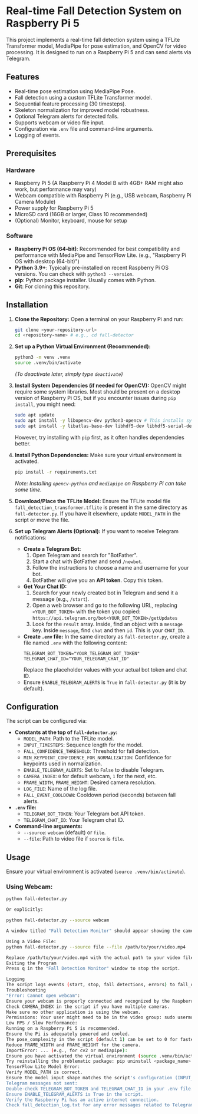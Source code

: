# Real-time Fall Detection System on Raspberry Pi 5

This project implements a real-time fall detection system using a TFLite Transformer model, MediaPipe for pose estimation, and OpenCV for video processing. It is designed to run on a Raspberry Pi 5 and can send alerts via Telegram.

## Features

*   Real-time pose estimation using MediaPipe Pose.
*   Fall detection using a custom TFLite Transformer model.
*   Sequential feature processing (30 timesteps).
*   Skeleton normalization for improved model robustness.
*   Optional Telegram alerts for detected falls.
*   Supports webcam or video file input.
*   Configuration via `.env` file and command-line arguments.
*   Logging of events.

## Prerequisites

### Hardware
*   Raspberry Pi 5 (A Raspberry Pi 4 Model B with 4GB+ RAM might also work, but performance may vary)
*   Webcam compatible with Raspberry Pi (e.g., USB webcam, Raspberry Pi Camera Module)
*   Power supply for Raspberry Pi 5
*   MicroSD card (16GB or larger, Class 10 recommended)
*   (Optional) Monitor, keyboard, mouse for setup

### Software
*   **Raspberry Pi OS (64-bit)**: Recommended for best compatibility and performance with MediaPipe and TensorFlow Lite. (e.g., "Raspberry Pi OS with desktop (64-bit)")
*   **Python 3.9+**: Typically pre-installed on recent Raspberry Pi OS versions. You can check with `python3 --version`.
*   **pip**: Python package installer. Usually comes with Python.
*   **Git**: For cloning this repository.

## Installation

1.  **Clone the Repository:**
    Open a terminal on your Raspberry Pi and run:
    ```bash
    git clone <your-repository-url>
    cd <repository-name> # e.g., cd fall-detector
    ```

2.  **Set up a Python Virtual Environment (Recommended):**
    ```bash
    python3 -m venv .venv
    source .venv/bin/activate
    ```
    *(To deactivate later, simply type `deactivate`)*

3.  **Install System Dependencies (if needed for OpenCV):**
    OpenCV might require some system libraries. Most should be present on a desktop version of Raspberry Pi OS, but if you encounter issues during `pip install`, you might need:
    ```bash
    sudo apt update
    sudo apt install -y libopencv-dev python3-opencv # This installs system OpenCV, pip might still build its own
    sudo apt install -y libatlas-base-dev libhdf5-dev libhdf5-serial-dev libatlas-base-dev libjasper-dev libqtgui4 libqt4-test # For older systems or if pip fails
    ```
    However, try installing with `pip` first, as it often handles dependencies better.

4.  **Install Python Dependencies:**
    Make sure your virtual environment is activated.
    ```bash
    pip install -r requirements.txt
    ```
    *Note: Installing `opencv-python` and `mediapipe` on Raspberry Pi can take some time.*

5.  **Download/Place the TFLite Model:**
    Ensure the TFLite model file `fall_detection_transformer.tflite` is present in the same directory as `fall-detector.py`. If you have it elsewhere, update `MODEL_PATH` in the script or move the file.

6.  **Set up Telegram Alerts (Optional):**
    If you want to receive Telegram notifications:
    *   **Create a Telegram Bot:**
        1.  Open Telegram and search for "BotFather".
        2.  Start a chat with BotFather and send `/newbot`.
        3.  Follow the instructions to choose a name and username for your bot.
        4.  BotFather will give you an **API token**. Copy this token.
    *   **Get Your Chat ID:**
        1.  Search for your newly created bot in Telegram and send it a message (e.g., `/start`).
        2.  Open a web browser and go to the following URL, replacing `<YOUR_BOT_TOKEN>` with the token you copied:
            `https://api.telegram.org/bot<YOUR_BOT_TOKEN>/getUpdates`
        3.  Look for the `result` array. Inside, find an object with a `message` key. Inside `message`, find `chat` and then `id`. This is your `CHAT_ID`.
    *   **Create `.env` file:**
        In the same directory as `fall-detector.py`, create a file named `.env` with the following content:
        ```env
        TELEGRAM_BOT_TOKEN="YOUR_TELEGRAM_BOT_TOKEN"
        TELEGRAM_CHAT_ID="YOUR_TELEGRAM_CHAT_ID"
        ```
        Replace the placeholder values with your actual bot token and chat ID.
    *   Ensure `ENABLE_TELEGRAM_ALERTS` is `True` in `fall-detector.py` (it is by default).

## Configuration

The script can be configured via:

*   **Constants at the top of `fall-detector.py`:**
    *   `MODEL_PATH`: Path to the TFLite model.
    *   `INPUT_TIMESTEPS`: Sequence length for the model.
    *   `FALL_CONFIDENCE_THRESHOLD`: Threshold for fall detection.
    *   `MIN_KEYPOINT_CONFIDENCE_FOR_NORMALIZATION`: Confidence for keypoints used in normalization.
    *   `ENABLE_TELEGRAM_ALERTS`: Set to `False` to disable Telegram.
    *   `CAMERA_INDEX`: `0` for default webcam, `1` for the next, etc.
    *   `FRAME_WIDTH`, `FRAME_HEIGHT`: Desired camera resolution.
    *   `LOG_FILE`: Name of the log file.
    *   `FALL_EVENT_COOLDOWN`: Cooldown period (seconds) between fall alerts.
*   **`.env` file:**
    *   `TELEGRAM_BOT_TOKEN`: Your Telegram bot API token.
    *   `TELEGRAM_CHAT_ID`: Your Telegram chat ID.
*   **Command-line arguments:**
    *   `--source`: `webcam` (default) or `file`.
    *   `--file`: Path to video file if `source` is `file`.

## Usage

Ensure your virtual environment is activated (`source .venv/bin/activate`).

### Using Webcam:
```bash
python fall-detector.py

Or explicitly:

python fall-detector.py --source webcam

A window titled "Fall Detection Monitor" should appear showing the camera feed with pose landmarks and status.

Using a Video File:
python fall-detector.py --source file --file /path/to/your/video.mp4

Replace /path/to/your/video.mp4 with the actual path to your video file.
Exiting the Program
Press q in the "Fall Detection Monitor" window to stop the script.

Logging
The script logs events (start, stop, fall detections, errors) to fall_detection_log.txt by default.
Troubleshooting
"Error: Cannot open webcam":
Ensure your webcam is properly connected and recognized by the Raspberry Pi (ls /dev/video* should list devices).
Check CAMERA_INDEX in the script if you have multiple cameras.
Make sure no other application is using the webcam.
Permissions: Your user might need to be in the video group: sudo usermod -a -G video $USER (logout and login again after this).
Low FPS / Slow Performance:
Running on a Raspberry Pi 5 is recommended.
Ensure the Pi is adequately powered and cooled.
The pose_complexity in the script (default 1) can be set to 0 for faster but less accurate pose estimation.
Reduce FRAME_WIDTH and FRAME_HEIGHT for the camera.
ImportError: ... (e.g., for cv2 or mediapipe):
Ensure you have activated the virtual environment (source .venv/bin/activate).
Try reinstalling the problematic package: pip uninstall <package_name> then pip install <package_name>.
TensorFlow Lite Model Error:
Verify MODEL_PATH is correct.
Ensure the model input shape matches the script's configuration (INPUT_TIMESTEPS, NUM_FEATURES). The script has checks for this.
Telegram messages not sent:
Double-check TELEGRAM_BOT_TOKEN and TELEGRAM_CHAT_ID in your .env file.
Ensure ENABLE_TELEGRAM_ALERTS is True in the script.
Verify the Raspberry Pi has an active internet connection.
Check fall_detection_log.txt for any error messages related to Telegram.